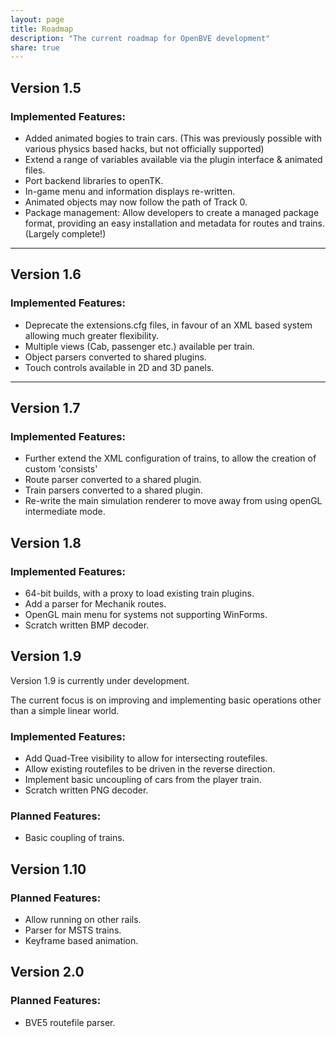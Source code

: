 ```yaml
---
layout: page
title: Roadmap
description: "The current roadmap for OpenBVE development"
share: true
---
```


## Version 1.5

### Implemented Features:

* Added animated bogies to train cars. (This was previously possible with various physics based hacks, but not officially supported)
* Extend a range of variables available via the plugin interface & animated files.
* Port backend libraries to openTK.
* In-game menu and information displays re-written.
* Animated objects may now follow the path of Track 0.
* Package management: Allow developers to create a managed package format, providing an easy installation and metadata for routes and trains. (Largely complete!)

---

## Version 1.6

### Implemented Features:

* Deprecate the extensions.cfg files, in favour of an XML based system allowing much greater flexibility.
* Multiple views (Cab, passenger etc.) available per train.
* Object parsers converted to shared plugins.
* Touch controls available in 2D and 3D panels.

---

## Version 1.7

### Implemented Features:

* Further extend the XML configuration of trains, to allow the creation of custom 'consists'
* Route parser converted to a shared plugin. 
* Train parsers converted to a shared plugin.
* Re-write the main simulation renderer to move away from using openGL intermediate mode.


## Version 1.8

### Implemented Features:

* 64-bit builds, with a proxy to load existing train plugins.
* Add a parser for Mechanik routes.
* OpenGL main menu for systems not supporting WinForms.
* Scratch written BMP decoder.

## Version 1.9

Version 1.9 is currently under development. 

The current focus is on improving and implementing basic operations other than a simple linear world.

### Implemented Features:

* Add Quad-Tree visibility to allow for intersecting routefiles.
* Allow existing routefiles to be driven in the reverse direction.
* Implement basic uncoupling of cars from the player train.
* Scratch written PNG decoder.

### Planned Features:

* Basic coupling of trains.

## Version 1.10

### Planned Features:

* Allow running on other rails.
* Parser for MSTS trains.
* Keyframe based animation. 

## Version 2.0

### Planned Features:
* BVE5 routefile parser.